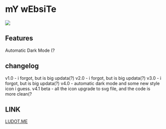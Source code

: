 # mY wEbsiTe 

[](https://)



![](https://i.imgur.com/jTsY85z.png)



## Features

Automatic Dark Mode (?

## changelog

v1.0 - i forgot, but is big updata(?)
v2.0 - i forgot, but is big updata(?)
v3.0 - i forgot, but is big updata(?)
v4.0 - automatic dark mode and some new style icon i guess.
v4.1 beta - all the icon upgrade to svg file, and the code is more clean(?

## LINK

[LUDOT.ME](https://LUDOT.ME)


